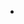 - <!---
👋 Hi, I’m @iamRithick
- 👀 I’m interested in ...
- 🌱 I’m currently learning ...
- 💞️ I’m looking to collaborate on ...
- 📫 How to reach me ...
--->

while(Desire to Develop):
    Love to learn;
    return (Crave to Create);


<!---
iamRithick/iamRithick is a ✨ special ✨ repository because its `README.md` (this file) appears on your GitHub profile.
You can click the Preview link to take a look at your changes.
--->
